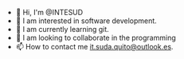 - 👋 Hi, I'm @INTESUD
- 👀 I am interested in software development.
- 🌱 I am currently learning git.
- 💞️ I am looking to collaborate in the programming
- 📫 How to contact me it.suda.quito@outlook.es.

<!---
INTESUD/INTESUD is a ✨ special ✨ repository because its `README.md` (this file) appears on your GitHub profile.
You can click the Preview link to take a look at your changes.
--->
